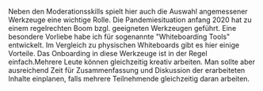 Neben den Moderationsskills spielt hier auch die Auswahl angemessener Werkzeuge eine wichtige Rolle. Die Pandemiesituation anfang 2020 hat zu einem regelrechten Boom bzgl. geeigneten Werkzeugen geführt. Eine besondere Vorliebe habe ich für sogenannte "Whiteboarding Tools" entwickelt. Im Vergleich zu physischen Whiteboards gibt es hier einige Vorteile. Das Onboarding in diese Werkzeuge ist in der Regel einfach.Mehrere Leute können gleichzeitig kreativ arbeiten. Man sollte aber ausreichend Zeit für Zusammenfassung und Diskussion der erarbeiteten Inhalte einplanen, falls mehrere Teilnehmende gleichzeitig daran arbeiten.
